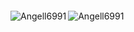  <p align="center">
<div style="display: flex;">

  <p><img align="left" src="https://github-readme-stats.vercel.app/api?username=Angell6991&show_icons=true&theme=dark&locale=en" alt="Angell6991" /></p>
  <p><img align="left" src="https://github-readme-stats.vercel.app/api/top-langs?username=Angell6991&show_icons=true&theme=dark&locale=en&layout=compact" alt="Angell6991" /></p>

</div>
</p>
